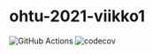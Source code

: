 # ohtu-2021-viikko1

![GitHub Actions](https://github.com/nettivastaava/ohtu-2021-viikko1/workflows/Java%20CI%20with%20Gradle/badge.svg) ![codecov](https://codecov.io/gh/nettivastaava/ohtu-2021-viikko1/branch/main/graph/badge.svg?token=920D4UUZH9)
